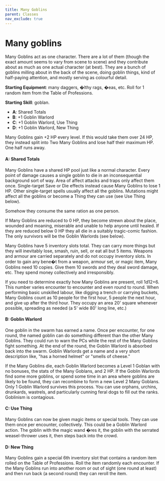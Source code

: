 ```yaml
---
title: Many Goblins
parent: Classes
nav_exclude: true
---
```


# Many goblins

Many Goblins act as one character. There are a lot of them
(though the exact amount seems to vary from scene to scene)
and they contribute about as much as one actual character (at
best). They are a bunch of goblins milling about in the back of
the scene, doing goblin things, kind of half-paying attention, and
mostly serving as colourful detail.

**Starting Equipment**: many daggers, �lthy rags, �eas, etc. Roll for
1 random item from the Table of Professions.

**Starting Skill**: goblan.

- **A**: Shared Totals
- **B**: +1 Goblin Warlord
- **C**: +1 Goblin Warlord, Use Thing
- **D**: +1 Goblin Warlord, New Thing

Many Goblins gain +2 HP every level. If this would take them
over 24 HP, they instead split into Two Many Goblins and lose
half their maximum HP. One half runs away.

#### A: Shared Totals

Many Goblins have a shared HP pool just like a normal
character. Every point of damage causes a single goblin to die in
an inconsequential background sort of way. Area of affect
attacks and traps only affect them once. Single-target Save or
Die effects instead cause Many Goblins to lose 1 HP. Other
single-target spells usually affect all the goblins. Mutations might
affect all the goblins or become a Thing they can use (see Use
Thing below).

Somehow they consume the same ration as one person.

If Many Goblins are reduced to 0 HP, they become strewn about
the place, wounded and moaning, miserable and unable to help
anyone until healed. If they are reduced below 0 HP they all die
in a suitably tragic-comic fashion. The only survivors will be the
Goblin Warlords (see below).

Many Goblins have 5 inventory slots total. They can carry more
things but they will inevitably lose, smash, ruin, sell, or eat all but
5 items. Weapons and armour are carried separately and do not
occupy inventory slots. In order to gain any bene�t from a
weapon, armour set, or magic item, Many Goblins need 10
copies. Give them 10 swords and they deal sword damage, etc.
They spend money collectively and irresponsibly.

If you need to determine exactly how Many Goblins are present,
roll 1d12+6. This number varies encounter to encounter and
even round to round. When performing basic unskilled labour,
like digging a trench or carrying buckets, Many Goblins count as
10 people for the first hour, 5 people the next hour, and give up
after the third hour. They occupy an area 20' square whenever
possible, spreading as needed (a 5' wide 80' long line, etc.)

#### B: Goblin Warlord

One goblin in the swarm has earned a name. Once per
encounter, for one round, the named goblin can do something
different than the other Many Goblins. They could run to warn
the PCs while the rest of the Many Goblins fight something. At
the end of the round, the Goblin Warlord is absorbed back into
the swarm. Goblin Warlords get a name and a very short
description like, "has a horned helmet" or "smells of cheese."

If the Many Goblins die, each Goblin Warlord becomes a Level 1
Goblan with no bonuses, the stats of the Many Goblans, and 2
HP. If the Goblin Warlords find some more goblins, or spend
some time in an area where goblins are likely to be found, they
can recombine to form a new Level 2 Many Goblans. Only 1
Goblin Warlord survives this process. You can use orphans,
urchins, drunkards, wastrels, and particularly cunning feral dogs
to fill out the ranks. Goblinism is contagious.

#### C: Use Thing
Many Goblins can now be given magic items or special tools.
They can use them once per encounter, collectively. This could
be a Goblin Warlord action. The goblin with the magic wand �res
it, the goblin with the serrated weasel-thrower uses it, then steps
back into the crowd.
#### D: New Thing
Many Goblins gain a special 6th inventory slot that contains a
random item rolled on the Table of Professions. Roll the item
randomly each encounter. If the Many Goblins run into another
room or out of sight (one round at least) and then run back (a
second round) they can reroll the item.
